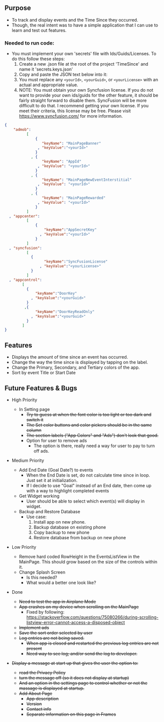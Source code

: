 ﻿## Purpose

- To track and display events and the Time Since they occurred.
- Though, the real intent was to have a simple application that I can use to learn and test out features. 

### Needed to run code:

- You must implement your own 'secrets' file with Ids/Guids/Licenses.  To do this follow these steps:
  1. Create a new .json file at the root of the project 'TimeSince' and name it 'secrets.keys.json'
  2. Copy and paste the JSON text below into it:
  3. You must replace any `<yourId>`, `<yourGuid>`, or `<yourLicense>` with an actual and appropriate value.
  4. NOTE: You must obtain your own Syncfusion license.  If you do not want to provide your own ids/guids for the other feature, it should be fairly straight forward to disable them.  SyncFusion will be more difficult to do that.  I recommend getting your own license. If you meet their criteria, this license may be free.  Please visit https://www.syncfusion.com/ for more information. 
```json
{
    "admob":
          [
              {
                 "keyName": "MainPageBanner"
               , "keyValue":"<yourId>"
              }
            , {
                 "keyName": "AppId"
               , "keyValue": "<yourId>"
              }
            , {
                 "keyName": "MainPageNewEventInterstitial"
               , "keyValue": "<yourId>"
              }
            , {
                 "keyName": "MainPageRewarded"
               , "keyValue": "<yourId>"
              }
          ]
  , "appcenter":
          [
              {
                  "keyName":"AppSecretKey"
                , "keyValue":"<yourId>"
              }
          ]
  , "syncfusion":
          [
            {
                  "keyName":"SyncFusionLicense"
                , "keyValue":"<yourLicense>"
            }
          ]
  , "appcontrol":
        [
          {
              "keyName":"DoorKey"
            , "keyValue":"<yourGuid>"
          }
         ,{
              "keyName":"DoorKeyReadOnly"
            , "keyValue":"<yourGuid>"
          }
        ]
}

```
## Features

- Displays the amount of time since an event has occurred.
- Change the way the time since is displayed by tapping on the label.
- Change the Primary, Secondary, and Tertiary colors of the app.
- Sort by event Title or Start Date

## Future Features & Bugs

- High Priority

  - In Setting page
    - ~~Try to guess at when the font color is too light or too dark and switch it~~
    - ~~The Set color buttons and color pickers should be in the same column~~
    - ~~The section labels ("App Colors" and "Ads") don't look that good.~~
    - Option for user to remove ads
      - The option is there, really need a way for user to pay to turn off ads.
  
- Medium Priority 
  
  - Add End Date (Goal Date?) to events
    - When the End Date is set, do not calculate time since in loop.  Just set it at initialization.
    - If I decide to use "Goal" instead of an End date, then come up with a way to highlight completed events
  - Get Widget working
    - User should be able to select which event(s) will display in widget.
  - Backup and Restore Database
    - Use case:
      1) Install app on new phone.
      2) Backup database on existing phone
      3) Copy backup to new phone
      4) Restore database from backup on new phone 
  
- Low Priority

  - Remove hard coded RowHeight in the EventsListView in the MainPage.  This should grow based on the size of the controls within it.
  - Change Splash Screen
    - Is this needed?
    - What would a better one look like?

- Done
  - ~~Need to test the app in Airplane Mode~~
  - ~~App crashes on my device when scrolling on the MainPage~~
    - Fixed by following: https://stackoverflow.com/questions/75080266/during-scrolling-listview-error-cannot-access-a-disposed-object
  - ~~Implement ads~~
  - ~~Save the sort order selected by user~~
  - ~~Log entries are not being saved.~~
    - ~~When app is closed and restarted the previous log entries are not present~~
    - ~~Need way to see log; and/or send the log to developer.~~
- ~~Display a message at start up that gives the user the option to:~~
  - ~~read the Privacy Policy~~
  - ~~turn the message off (so it does not display at startup)~~
  - ~~And an option in the settings page to control whether or not the massage is displayed at startup.~~
  - ~~Add About Page~~
    - ~~App description~~
    - ~~Version~~
    - ~~Contact info~~
    - ~~Separate information on this page in Frames~~
